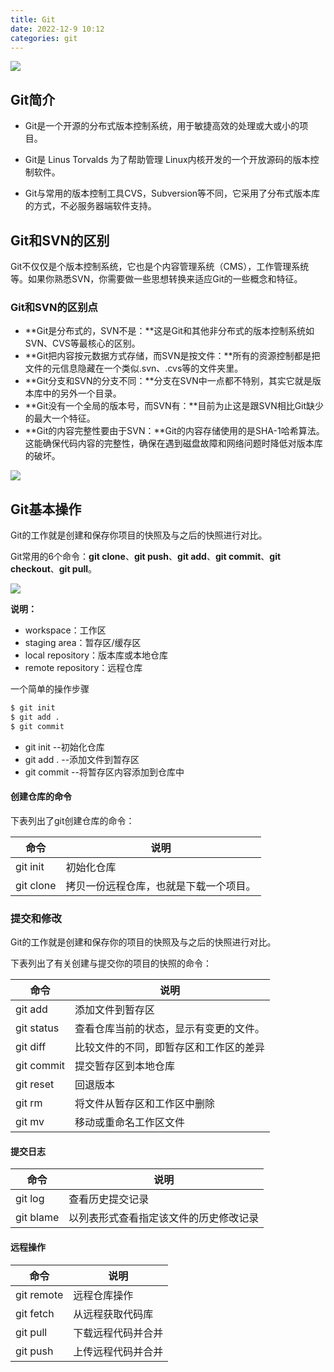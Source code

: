 ```yaml
---
title: Git
date: 2022-12-9 10:12
categories: git
---
```


![](http://106.55.171.176:9000/yusen/Snipaste_2022-12-09_11-58-19.png?X-Amz-Algorithm=AWS4-HMAC-SHA256&X-Amz-Credential=sttch%2F20221209%2F%2Fs3%2Faws4_request&X-Amz-Date=20221209T035852Z&X-Amz-Expires=432000&X-Amz-SignedHeaders=host&X-Amz-Signature=7345a9a9260302b6751d0d8bde690beff8fe10230468a215d2e3a92d144129f1)

<!-- more -->

## Git简介

- Git是一个开源的分布式版本控制系统，用于敏捷高效的处理或大或小的项目。

- Git是 Linus Torvalds 为了帮助管理 Linux内核开发的一个开放源码的版本控制软件。
- Git与常用的版本控制工具CVS，Subversion等不同，它采用了分布式版本库的方式，不必服务器端软件支持。

## Git和SVN的区别

Git不仅仅是个版本控制系统，它也是个内容管理系统（CMS），工作管理系统等。如果你熟悉SVN，你需要做一些思想转换来适应Git的一些概念和特征。

### Git和SVN的区别点

- **Git是分布式的，SVN不是：**这是Git和其他非分布式的版本控制系统如SVN、CVS等最核心的区别。
- **Git把内容按元数据方式存储，而SVN是按文件：**所有的资源控制都是把文件的元信息隐藏在一个类似.svn、.cvs等的文件夹里。
- **Git分支和SVN的分支不同：**分支在SVN中一点都不特别，其实它就是版本库中的另外一个目录。
- **Git没有一个全局的版本号，而SVN有：**目前为止这是跟SVN相比Git缺少的最大一个特征。
- **Git的内容完整性要由于SVN：**Git的内容存储使用的是SHA-1哈希算法。这能确保代码内容的完整性，确保在遇到磁盘故障和网络问题时降低对版本库的破坏。

![](http://106.55.171.176:9000/yusen/Snipaste_2022-12-09_10-48-11.png?X-Amz-Algorithm=AWS4-HMAC-SHA256&X-Amz-Credential=sttch%2F20221209%2F%2Fs3%2Faws4_request&X-Amz-Date=20221209T024847Z&X-Amz-Expires=432000&X-Amz-SignedHeaders=host&X-Amz-Signature=441ad3d388c3c871e016cd34da165ef90167d88658e90b024203b7e5dcddb7ef)

## Git基本操作

Git的工作就是创建和保存你项目的快照及与之后的快照进行对比。

Git常用的6个命令：**git clone**、**git push**、**git add**、**git commit**、**git checkout**、**git pull**。

![](http://106.55.171.176:9000/yusen/Snipaste_2022-12-09_11-35-45.png?X-Amz-Algorithm=AWS4-HMAC-SHA256&X-Amz-Credential=sttch%2F20221209%2F%2Fs3%2Faws4_request&X-Amz-Date=20221209T033559Z&X-Amz-Expires=432000&X-Amz-SignedHeaders=host&X-Amz-Signature=d44e55ef1bfe37cd619bfb219d7e79c96cc8bb2b561c89b319a880ab853c5268)

**说明：**

- workspace：工作区
- staging area：暂存区/缓存区
- local repository：版本库或本地仓库
- remote repository：远程仓库

一个简单的操作步骤

```bash
$ git init
$ git add .
$ git commit
```

- git init        --初始化仓库
- git add .     --添加文件到暂存区
- git commit --将暂存区内容添加到仓库中

#### 创建仓库的命令

下表列出了git创建仓库的命令：

| 命令      | 说明                                   |
| --------- | -------------------------------------- |
| git init  | 初始化仓库                             |
| git clone | 拷贝一份远程仓库，也就是下载一个项目。 |

### 提交和修改

Git的工作就是创建和保存你的项目的快照及与之后的快照进行对比。

下表列出了有关创建与提交你的项目的快照的命令：

| 命令       | 说明                                   |
| ---------- | -------------------------------------- |
| git add    | 添加文件到暂存区                       |
| git status | 查看仓库当前的状态，显示有变更的文件。 |
| git diff   | 比较文件的不同，即暂存区和工作区的差异 |
| git commit | 提交暂存区到本地仓库                   |
| git reset  | 回退版本                               |
| git rm     | 将文件从暂存区和工作区中删除           |
| git mv     | 移动或重命名工作区文件                 |

#### 提交日志

| 命令             | 说明                                   |
| ---------------- | -------------------------------------- |
| git log          | 查看历史提交记录                       |
| git blame <file> | 以列表形式查看指定该文件的历史修改记录 |

#### 远程操作

| 命令       | 说明               |
| ---------- | ------------------ |
| git remote | 远程仓库操作       |
| git fetch  | 从远程获取代码库   |
| git pull   | 下载远程代码并合并 |
| git push   | 上传远程代码并合并 |















